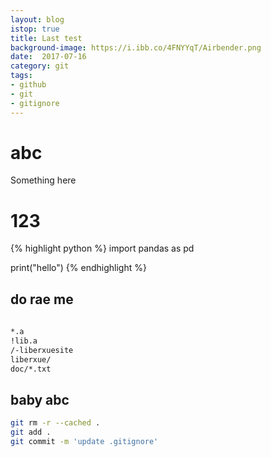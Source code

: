 ```yaml
---
layout: blog
istop: true
title: Last test
background-image: https://i.ibb.co/4FNYYqT/Airbender.png
date:  2017-07-16
category: git
tags:
- github
- git
- gitignore
---
```


# abc

Something here

# 123

{% highlight python %}
import pandas as pd

print("hello")
{% endhighlight %}

## do rae me
```bash
 
*.a     
!lib.a   
/-liberxuesite     
liberxue/   
doc/*.txt 
```
## baby abc



```bash
git rm -r --cached .
git add .
git commit -m 'update .gitignore'

```